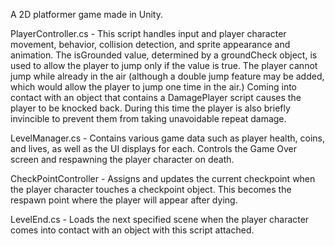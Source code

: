 A 2D platformer game made in Unity. 

PlayerController.cs - This script handles input and player character movement, behavior, collision detection, and sprite appearance and animation. The isGrounded value, determined by a groundCheck object, is used to allow the player to jump only if the value is true. The player cannot jump while already in the air (although a double jump feature may be added, which would allow the player to jump one time in the air.) Coming into contact with an object that contains a DamagePlayer script causes the player to be knocked back. During this time the player is also briefly invincible to prevent them from taking unavoidable repeat damage. 

LevelManager.cs - Contains various game data such as player health, coins, and lives, as well as the UI displays for each. Controls the Game Over screen and respawning the player character on death. 

CheckPointController - Assigns and updates the current checkpoint when the player character touches a checkpoint object. This becomes the respawn point where the player will appear after dying. 

LevelEnd.cs - Loads the next specified scene when the player character comes into contact with an object with this script attached. 
